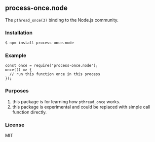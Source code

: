 process-once.node
-----------------------------

The `pthread_once(3)` binding to the Node.js community.

### Installation

```sh
$ npm install process-once.node
```

### Example

```es6
const once = require('process-once.node');
once(() => {
  // run this function once in this process
});
```

### Purposes

1. this package is for learning how `pthread_once` works.
2. this package is experimental and could be replaced with simple 
   call function directly.

### License

MIT
